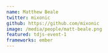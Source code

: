 ```yaml
---
name: Matthew Beale
twitter: mixonic
github: https://github.com/mixonic
image: /media/people/matt-beale.png
featured: tdjs-event-1
frameworks: ember
---
```

